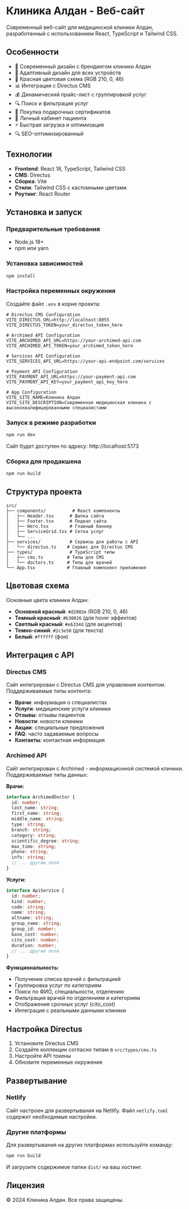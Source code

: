 # Клиника Алдан - Веб-сайт

Современный веб-сайт для медицинской клиники Алдан, разработанный с использованием React, TypeScript и Tailwind CSS.

## Особенности

- 🏥 Современный дизайн с брендингом клиники Алдан
- 📱 Адаптивный дизайн для всех устройств
- 🎨 Красная цветовая схема (RGB 210, 0, 46)
- 📊 Интеграция с Directus CMS
- 💰 Динамический прайс-лист с группировкой услуг
- 🔍 Поиск и фильтрация услуг
- 🎁 Покупка подарочных сертификатов
- 👤 Личный кабинет пациента
- ⚡ Быстрая загрузка и оптимизация
- 🔍 SEO-оптимизированный

## Технологии

- **Frontend**: React 18, TypeScript, Tailwind CSS
- **CMS**: Directus
- **Сборка**: Vite
- **Стили**: Tailwind CSS с кастомными цветами
- **Роутинг**: React Router

## Установка и запуск

### Предварительные требования

- Node.js 18+ 
- npm или yarn

### Установка зависимостей

```bash
npm install
```

### Настройка переменных окружения

Создайте файл `.env` в корне проекта:

```env
# Directus CMS Configuration
VITE_DIRECTUS_URL=http://localhost:8055
VITE_DIRECTUS_TOKEN=your_directus_token_here

# Archimed API Configuration
VITE_ARCHIMED_API_URL=https://your-archimed-api.com
VITE_ARCHIMED_API_TOKEN=your_archimed_token_here

# Services API Configuration
VITE_SERVICES_API_URL=https://your-api-endpoint.com/services

# Payment API Configuration
VITE_PAYMENT_API_URL=https://your-payment-api.com
VITE_PAYMENT_API_KEY=your_payment_api_key_here

# App Configuration
VITE_SITE_NAME=Клиника Алдан
VITE_SITE_DESCRIPTION=Современная медицинская клиника с высококвалифицированными специалистами
```

### Запуск в режиме разработки

```bash
npm run dev
```

Сайт будет доступен по адресу: http://localhost:5173

### Сборка для продакшена

```bash
npm run build
```

## Структура проекта

```
src/
├── components/          # React компоненты
│   ├── Header.tsx      # Шапка сайта
│   ├── Footer.tsx      # Подвал сайта
│   ├── Hero.tsx        # Главный баннер
│   ├── ServiceGrid.tsx # Сетка услуг
│   └── ...
├── services/           # Сервисы для работы с API
│   └── directus.ts    # Сервис для Directus CMS
├── types/              # TypeScript типы
│   ├── cms.ts         # Типы для CMS
│   └── doctors.ts     # Типы для врачей
└── App.tsx            # Главный компонент приложения
```

## Цветовая схема

Основные цвета клиники Алдан:

- **Основной красный**: `#d2002e` (RGB 210, 0, 46)
- **Темный красный**: `#b30026` (для hover эффектов)
- **Светлый красный**: `#e6334d` (для акцентов)
- **Темно-синий**: `#2c3e50` (для текста)
- **Белый**: `#ffffff` (фон)

## Интеграция с API

### Directus CMS

Сайт интегрирован с Directus CMS для управления контентом. Поддерживаемые типы контента:

- **Врачи**: информация о специалистах
- **Услуги**: медицинские услуги клиники
- **Отзывы**: отзывы пациентов
- **Новости**: новости клиники
- **Акции**: специальные предложения
- **FAQ**: часто задаваемые вопросы
- **Контакты**: контактная информация

### Archimed API

Сайт интегрирован с Archimed - информационной системой клиники. Поддерживаемые типы данных:

**Врачи:**
```typescript
interface ArchimedDoctor {
  id: number;
  last_name: string;
  first_name: string;
  middle_name: string;
  type: string;
  branch: string;
  category: string;
  scientific_degree: string;
  max_time: string;
  phone: string;
  info: string;
  // ... другие поля
}
```

**Услуги:**
```typescript
interface ApiService {
  id: number;
  kind: number;
  code: string;
  name: string;
  altname: string;
  group_name: string;
  group_id: number;
  base_cost: number;
  cito_cost: number;
  duration: number;
  // ... другие поля
}
```

**Функциональность:**
- Получение списка врачей с фильтрацией
- Группировка услуг по категориям
- Поиск по ФИО, специальности, отделению
- Фильтрация врачей по отделениям и категориям
- Отображение срочных услуг (cito_cost)
- Интеграция с реальными данными клиники

## Настройка Directus

1. Установите Directus CMS
2. Создайте коллекции согласно типам в `src/types/cms.ts`
3. Настройте API токены
4. Обновите переменные окружения

## Развертывание

### Netlify

Сайт настроен для развертывания на Netlify. Файл `netlify.toml` содержит необходимые настройки.

### Другие платформы

Для развертывания на других платформах используйте команду:

```bash
npm run build
```

И загрузите содержимое папки `dist/` на ваш хостинг.

## Лицензия

© 2024 Клиника Алдан. Все права защищены.
